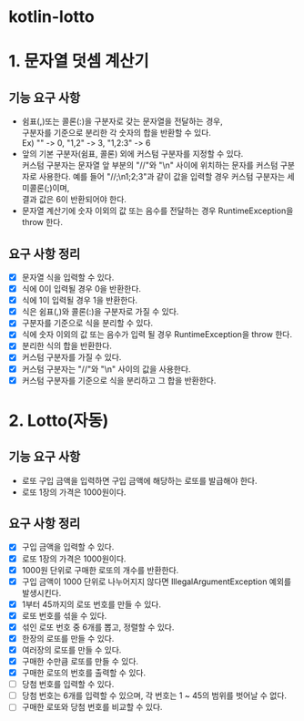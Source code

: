# kotlin-lotto

# 1. 문자열 덧셈 계산기
## 기능 요구 사항
* 쉼표(,)또는 콜론(:)을 구분자로 갖는 문자열을 전달하는 경우,  
구분자를 기준으로 분리한 각 숫자의 합을 반환할 수 있다.  
  Ex) "" -> 0, "1,2" -> 3, "1,2:3" -> 6
* 앞의 기본 구분자(쉼표, 콜론) 외에 커스텀 구분자를 지정할 수 있다.  
커스텀 구분자는 문자열 앞 부분의 "//"와 "\n" 사이에 위치하는 문자를 커스텀 구분자로 사용한다.
  예를 들어 "//;\n1;2;3"과 같이 값을 입력할 경우 커스텀 구분자는 세미콜론(;)이며,  
결과 값은 6이 반환되어야 한다.
* 문자열 계산기에 숫자 이외의 값 또는 음수를 전달하는 경우 RuntimeException을 throw 한다.

## 요구 사항 정리
- [X] 문자열 식을 입력할 수 있다.
- [X] 식에 0이 입력될 경우 0을 반환한다.
- [X] 식에 1이 입력될 경우 1을 반환한다.
- [X] 식은 쉼표(,)와 콜론(:)을 구분자로 가질 수 있다.
- [X] 구분자를 기준으로 식을 분리할 수 있다.
- [X] 식에 숫자 이외의 값 또는 음수가 입력 될 경우 RuntimeException을 throw 한다.
- [X] 분리한 식의 합을 반환한다.
- [X] 커스텀 구분자를 가질 수 있다.
- [X] 커스텀 구분자는 "//"와 "\n" 사이의 값을 사용한다.
- [X] 커스텀 구분자를 기준으로 식을 분리하고 그 합을 반환한다.

# 2. Lotto(자동)
## 기능 요구 사항
* 로또 구입 금액을 입력하면 구입 금액에 해당하는 로또를 발급해야 한다.
* 로또 1장의 가격은 1000원이다.

## 요구 사항 정리
- [X] 구입 금액을 입력할 수 있다.
- [X] 로또 1장의 가격은 1000원이다.
- [X] 1000원 단위로 구매한 로또의 개수를 반환한다.
- [X] 구입 금액이 1000 단위로 나누어지지 않다면 IllegalArgumentException 예외를 발생시킨다.
- [X] 1부터 45까지의 로또 번호를 만들 수 있다.
- [X] 로또 번호를 섞을 수 있다.
- [X] 섞인 로또 번호 중 6개를 뽑고, 정렬할 수 있다.
- [X] 한장의 로또를 만들 수 있다.
- [X] 여러장의 로또를 만들 수 있다.
- [X] 구매한 수만큼 로또를 만들 수 있다.
- [X] 구매한 로또의 번호를 출력할 수 있다.
- [ ] 당첨 번호를 입력할 수 있다.
- [ ] 당첨 번호는 6개를 입력할 수 있으며, 각 번호는 1 ~ 45의 범위를 벗어날 수 없다.
- [ ] 구매한 로또와 당첨 번호를 비교할 수 있다.
